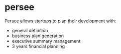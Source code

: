 # persee
Persee allows startups to plan their development with:
* general definition
* business plan generation
* executive summary management
* 3 years financial planning
